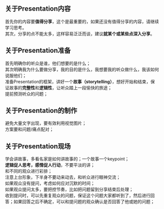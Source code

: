## 关于Presentation内容
首先你的内容要**值得分享**，这个是最重要的，如果还没有值得分享的内容，请继续学习思考。  
其次，分享的点不能太多，这样容易泛泛而谈，建议**就某个或某些点深入分享**。  

## 关于Presentation准备
首先明确你的听众是谁，他们想要的是什么；  
其次明确我为什么要做分享，我的目的是什么，我想要我的听众做什么，我该如何说服他们；  
准备Presentation的框架，讲好一个**故事（storytelling）**，想好开始和结束，保证故事的**完整性**和**逻辑性**，让听众踏上一段愉快的旅途；  
提前预测听众的问题；  

## 关于Presentation的制作
避免大量文字出现，要有效利用视觉图片；  
方案要和问题/痛点配对； 

## 关于Presentation现场
学会讲故事，多看名家是如何讲故事的；一个故事一个keypoint；  
**逻辑促人思考，感情促人行动**，不要平淡的讲；  
和不同的观众进行彩排；  
注意上台形象，下半身不要动来动去，和听众进行眼神交流；  
如果观众没有提问，考虑如何应对沉默的时间；  
如果观众提问太多，要把控节奏，比如把问题留到分享结束后处理；  
收到提问时，可以先重复观众的问题，保证这个问题大家都听到了，然后进行回答；如果回答之后不确定，可以和提问题的观众确认是否回答了他或她的问题；  






